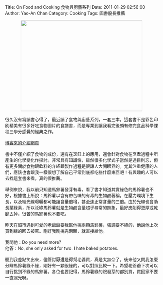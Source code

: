 Title: On Food and Cooking 食物與廚藝系列
Date: 2011-01-29 02:56:00
Author: Yao-An Chan
Category: Cooking
Tags: 圖書股長推薦


<div class='post'>
<div class="separator" style="clear: both; text-align: center;"><a href="http://2.bp.blogspot.com/_mvtDPM7iODU/TUPtK6kYrOI/AAAAAAAAJe8/9OsZLZRiHYA/s1600/P1010253.jpg" imageanchor="1" style="margin-left: 1em; margin-right: 1em;"><img border="0" height="300" src="http://2.bp.blogspot.com/_mvtDPM7iODU/TUPtK6kYrOI/AAAAAAAAJe8/9OsZLZRiHYA/s400/P1010253.jpg" width="400" /></a></div><br />很久沒有寫讀書心得了，最近讀了食物與廚藝系列，一套三本，這套書不是彩色印刷精美有很多好吃食物圖片的食譜書，而是專業到讓我看完後頗有修完食品科學課程三學分感覺的經典之作。<br /><br /><a href="http://www.books.com.tw/activity/2009/09/foodandcooking/index.htm">博客來的介紹網頁</a><br /><br />書中不僅介紹了食物的成份，還有在烹飪上的應用，還會針對食物在烹煮過程中所產生的化學變化作探討。非常具有知識性，雖然很多化學式子當然是過目則忘，但有更多關於食物跟飲料的介紹跟製作過程是很讓人大開眼界的。尤其注重健康的人們，應該也會跟我一樣很想了解自己平常到底都吃些什麼東西吧！有興趣的人可以去找這套書來看，真的很推薦。<br /><br />舉例來說，我以前只知道馬鈴薯發芽有毒，看了書才知道其實綠色的馬鈴薯也不好，根據書上所說：馬鈴薯以含有帶苦味的有毒的生物鹼著稱，在壓力環境下生長，以及經光線曝曬都可能讓含量倍增，甚至達正常含量的三倍。由於光線也會助長葉綠素，所以泛綠馬鈴薯就是生物鹼含量超乎尋常的跡象，最好皮削得更厚或乾脆丟掉，很苦的馬鈴薯也不要吃。<br /><br />昨天在超市遇到可愛的老爺爺要我幫他挑兩顆馬鈴薯，強調要不綠的，他說他上次買到綠的回去被罵。剛好我剛挑完兩顆，就直接給他。<br /><br />我問他：Do you need more?<br />他答：No, she only asked for two. I hate baked potatoes.<br /><br />聽到我差點笑出來，儘管討厭還是得幫老婆買，真是太無奈了。後來他又問我怎麼分辨馬鈴薯綠不綠，剛好有一顆很綠的，可以對照比較一下。希望老爺爺下次可以自行挑到不綠的馬鈴薯。各位也要記得，馬鈴薯綠的跟發芽的都別買，買回家不要一直照光呀。</div>
